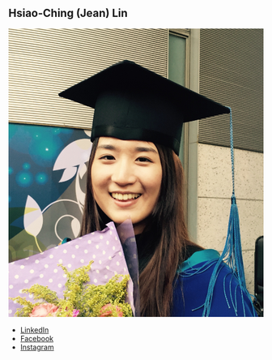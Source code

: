 Hsiao-Ching (Jean) Lin
---------------

![](photos/hsiaoching-lin.jpg)

* [LinkedIn](https://tw.linkedin.com/pub/hsiao-ching-lin/6a/6b5/a11)
* [Facebook](https://www.facebook.com/profile.php?id=100000183136947)
* [Instagram](https://instagram.com/hsiaochinglin/)
